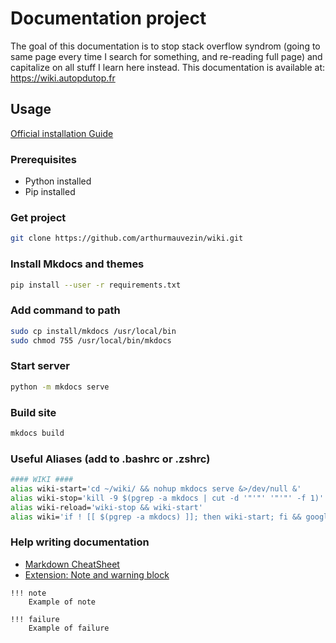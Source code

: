 # Documentation project 

The goal of this documentation is to stop stack overflow syndrom (going to same page every time I search for something, and re-reading full page) and capitalize on all stuff I learn here instead.
This documentation is available at: https://wiki.autopdutop.fr

## Usage

[Official installation Guide](http://www.mkdocs.org/)

### Prerequisites
* Python installed
* Pip installed

### Get project
```bash
git clone https://github.com/arthurmauvezin/wiki.git
```

### Install Mkdocs and themes
```bash
pip install --user -r requirements.txt
```

### Add command to path
```bash
sudo cp install/mkdocs /usr/local/bin
sudo chmod 755 /usr/local/bin/mkdocs
```

### Start server
```bash
python -m mkdocs serve
```

### Build site
```bash
mkdocs build
```

### Useful Aliases (add to .bashrc or .zshrc)
```bash
#### WIKI ####
alias wiki-start='cd ~/wiki/ && nohup mkdocs serve &>/dev/null &'
alias wiki-stop='kill -9 $(pgrep -a mkdocs | cut -d '"'"' '"'"' -f 1)'
alias wiki-reload='wiki-stop && wiki-start'
alias wiki='if ! [[ $(pgrep -a mkdocs) ]]; then wiki-start; fi && google-chrome-stable --app=http://localhost:8000'
```

### Help writing documentation
* [Markdown CheatSheet](https://github.com/adam-p/markdown-here/wiki/Markdown-Cheatsheet)
* [Extension: Note and warning block](https://squidfunk.github.io/mkdocs-material/extensions/admonition/)

```
!!! note
    Example of note
```

```
!!! failure
    Example of failure
```

